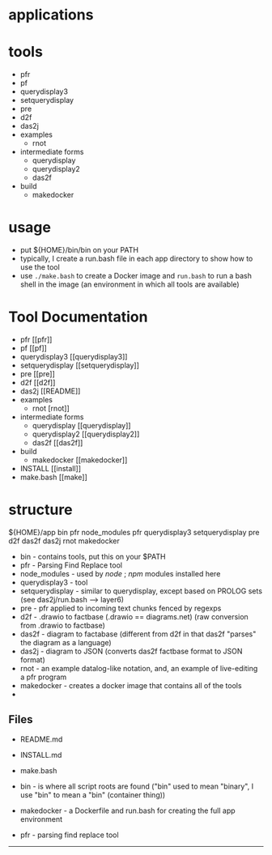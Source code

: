 # applications


# tools
- pfr
- pf
- querydisplay3
- setquerydisplay
- pre
- d2f
- das2j
- examples
	- rnot
- intermediate forms
	- querydisplay
	- querydisplay2
	- das2f
- build
	- makedocker


# usage
- put ${HOME}/bin/bin on your PATH
- typically, I create a run.bash file in each app directory to show how to use the tool
- use `./make.bash` to create a Docker image and `run.bash` to run a bash shell in the image (an environment in which all tools are available)


# Tool Documentation
- pfr [[pfr]]
- pf [[pf]]
- querydisplay3 [[querydisplay3]]
- setquerydisplay [[setquerydisplay]]
- pre [[pre]]
- d2f [[d2f]]
- das2j [[README]]
- examples
	- rnot [rnot]]
- intermediate forms
	- querydisplay [[querydisplay]]
	- querydisplay2 [[querydisplay2]]
	- das2f [[das2f]]
- build
	- makedocker [[makedocker]]
- INSTALL [[install]]
- make.bash [[make]]
# structure

${HOME}/app
	bin
	pfr
	node_modules
	pfr
	querydisplay3
	setquerydisplay
	pre
	d2f
	das2f
	das2j
	rnot
	makedocker

- bin - contains tools, put this on your $PATH
- pfr - Parsing Find Replace tool
- node_modules - used by *node* ; *npm* modules installed here
- querydisplay3 - tool
- setquerydisplay - similar to querydisplay, except based on PROLOG sets (see das2j/run.bash --> layer6)
- pre - pfr applied to incoming text chunks fenced by regexps
- d2f - .drawio to factbase (.drawio == diagrams.net) (raw conversion from .drawio to factbase)
- das2f - diagram to factabase (different from d2f in that das2f "parses" the diagram as a language)
- das2j - diagram to JSON (converts das2f factbase format to JSON format)
- rnot - an example datalog-like notation, and, an example of live-editing a pfr program
- makedocker - creates a docker image that contains all of the tools
- 
## Files
- README.md
- INSTALL.md
- make.bash

- bin - is where all script roots are found ("bin" used to mean "binary", I use "bin" to mean a "bin" (container thing))

- makedocker - a Dockerfile and run.bash for creating the full app environment

- pfr - parsing find replace tool

---

